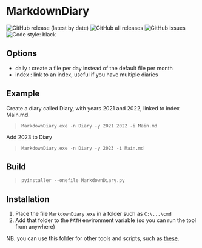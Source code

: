 # MarkdownDiary

![GitHub release (latest by date)](https://img.shields.io/github/v/release/skarfie123/MarkdownDiary)
![GitHub all releases](https://img.shields.io/github/downloads/skarfie123/MarkdownDiary/total)
![GitHub issues](https://img.shields.io/github/issues/skarfie123/MarkdownDiary)
![Code style: black](https://img.shields.io/badge/code%20style-black-000000.svg)

## Options

- daily : create a file per day instead of the default file per month
- index : link to an index, useful if you have multiple diaries

## Example

Create a diary called Diary, with years 2021 and 2022, linked to index Main.md.

> `MarkdownDiary.exe -n Diary -y 2021 2022 -i Main.md`

Add 2023 to Diary

> `MarkdownDiary.exe -n Diary -y 2023 -i Main.md`

## Build

> `pyinstaller --onefile MarkdownDiary.py`

## Installation

1. Place the file `MarkdownDiary.exe` in a folder such as `C:\...\cmd`
1. Add that folder to the `PATH` environment variable (so you can run the tool from anywhere)

NB. you can use this folder for other tools and scripts, such as [these](https://github.com/skarfie123/cmd).
